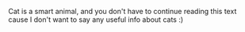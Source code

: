 Cat is a smart animal, and you don't have to continue reading this text cause I don't want to say any useful info about cats :)